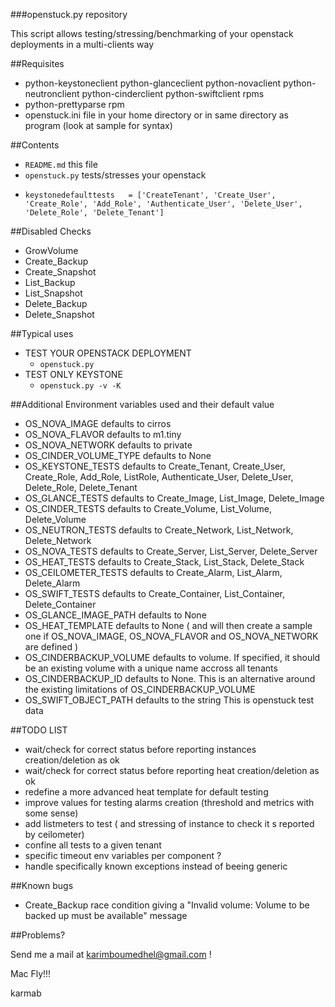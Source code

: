 ###openstuck.py repository

This script allows testing/stressing/benchmarking of your openstack deployments in a multi-clients way

##Requisites

- python-keystoneclient  python-glanceclient  python-novaclient python-neutronclient  python-cinderclient  python-swiftclient rpms
- python-prettyparse rpm
- openstuck.ini file in your home directory or in same directory as program (look at sample for syntax)

##Contents

-    `README.md` this file
-    `openstuck.py`  tests/stresses your openstack
-     keystonedefaulttests   = ['CreateTenant', 'Create_User', 'Create_Role', 'Add_Role', 'Authenticate_User', 'Delete_User', 'Delete_Role', 'Delete_Tenant']


##Disabled Checks
- GrowVolume
- Create_Backup
- Create_Snapshot
- List_Backup
- List_Snapshot
- Delete_Backup
- Delete_Snapshot

##Typical uses
     
-  TEST YOUR OPENSTACK DEPLOYMENT
    - `openstuck.py`
-  TEST ONLY KEYSTONE
    - `openstuck.py -v -K`

##Additional Environment variables used and their default value

- OS_NOVA_IMAGE 	 defaults to cirros 
- OS_NOVA_FLAVOR         defaults to m1.tiny
- OS_NOVA_NETWORK        defaults to private
- OS_CINDER_VOLUME_TYPE  defaults to None
- OS_KEYSTONE_TESTS      defaults to Create_Tenant, Create_User, Create_Role, Add_Role, ListRole, Authenticate_User, Delete_User, Delete_Role, Delete_Tenant
- OS_GLANCE_TESTS        defaults to Create_Image, List_Image, Delete_Image
- OS_CINDER_TESTS        defaults to Create_Volume, List_Volume, Delete_Volume
- OS_NEUTRON_TESTS       defaults to Create_Network, List_Network, Delete_Network
- OS_NOVA_TESTS          defaults to Create_Server, List_Server, Delete_Server
- OS_HEAT_TESTS          defaults to Create_Stack, List_Stack, Delete_Stack
- OS_CEILOMETER_TESTS    defaults to Create_Alarm, List_Alarm, Delete_Alarm
- OS_SWIFT_TESTS         defaults to Create_Container, List_Container, Delete_Container
- OS_GLANCE_IMAGE_PATH   defaults to None
- OS_HEAT_TEMPLATE       defaults to None ( and will then create a sample one if OS_NOVA_IMAGE, OS_NOVA_FLAVOR and OS_NOVA_NETWORK are defined )
- OS_CINDERBACKUP_VOLUME defaults to volume. If specified, it should be an existing volume with a unique name accross all tenants
- OS_CINDERBACKUP_ID     defaults to None. This is an alternative around the existing limitations of OS_CINDERBACKUP_VOLUME
- OS_SWIFT_OBJECT_PATH	 defaults to the string  This is openstuck test data

##TODO LIST 

- wait/check for correct status before reporting instances creation/deletion as ok 
- wait/check for correct status before reporting heat creation/deletion as ok 
- redefine a more advanced heat template for default testing
- improve values for testing alarms creation (threshold and metrics with some sense)
- add listmeters to test ( and stressing of instance to check it s reported by ceilometer)
- confine all tests to a given tenant
- specific timeout env variables per component ?
- handle specifically known exceptions instead of beeing generic

##Known bugs
- Create_Backup race condition giving a "Invalid volume: Volume to be backed up must be available" message




##Problems?

Send me a mail at [karimboumedhel@gmail.com](mailto:karimboumedhel@gmail.com) !

Mac Fly!!!

karmab
